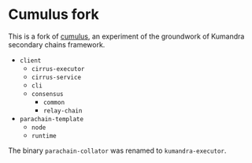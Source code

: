 # Cumulus fork

This is a fork of [cumulus](https://github.com/paritytech/cumulus/commit/520012619e5428be50f47917aacd54e47860f43e), an experiment of the groundwork of Kumandra secondary chains framework.

- `client`
  - `cirrus-executor`
  - `cirrus-service`
  - `cli`
  - `consensus`
    - `common`
    - `relay-chain`
- `parachain-template`
  - `node`
  - `runtime`

The binary `parachain-collator` was renamed to `kumandra-executor`.
